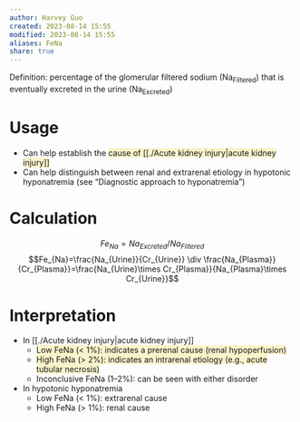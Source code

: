 ```yaml
---
author: Harvey Guo
created: 2023-08-14 15:55
modified: 2023-08-14 15:55
aliases: FeNa
share: true
---
```


Definition: percentage of the glomerular filtered sodium (Na<sub>Filtered</sub>) that is eventually excreted in the urine (Na<sub>Excreted</sub>)
# Usage
- Can help establish the <span style="background:rgba(240, 200, 0, 0.2)">cause of [[./Acute kidney injury|acute kidney injury]]</span> 
- Can help distinguish between renal and extrarenal etiology in hypotonic hyponatremia (see “Diagnostic approach to hyponatremia”)
# Calculation
$$Fe_{Na}=Na_{Excreted}/Na_{Filtered}$$
$$Fe_{Na}=\frac{Na_{Urine}}{Cr_{Urine}} \div \frac{Na_{Plasma}}{Cr_{Plasma}}=\frac{Na_{Urine}\times Cr_{Plasma}}{Na_{Plasma}\times Cr_{Urine}}$$
# Interpretation
- In [[./Acute kidney injury|acute kidney injury]]
	- <span style="background:rgba(240, 200, 0, 0.2)">Low FeNa (&lt; 1%): indicates a prerenal cause (renal hypoperfusion)</span>
	- <span style="background:rgba(240, 200, 0, 0.2)">High FeNa (> 2%): indicates an intrarenal etiology (e.g., acute tubular necrosis)</span>
	- Inconclusive FeNa (1–2%): can be seen with either disorder
- In hypotonic hyponatremia
	- Low FeNa (< 1%): extrarenal cause
	- High FeNa (> 1%): renal cause
